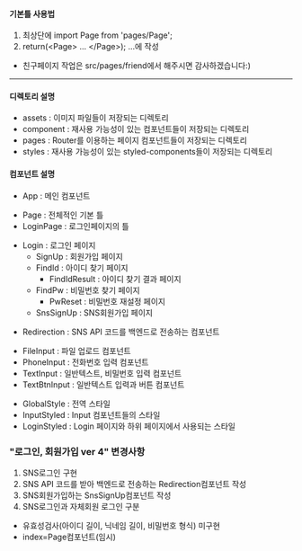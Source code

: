 #### 기본틀 사용법
1. 최상단에 import Page from 'pages/Page';
2. return(\<Page\> ... \</Page\>); ...에 작성

- 친구페이지 작업은 src/pages/friend에서 해주시면 감사하겠습니다:)

---

#### 디렉토리 설명
- assets : 이미지 파일들이 저장되는 디렉토리
- component : 재사용 가능성이 있는 컴포넌트들이 저장되는 디렉토리
- pages : Router를 이용하는 페이지 컴포넌트들이 저장되는 디렉토리
- styles : 재사용 가능성이 있는 styled-components들이 저장되는 디렉토리

#### 컴포넌트 설명
* App : 메인 컴포넌트

- Page : 전체적인 기본 틀
- LoginPage : 로그인페이지의 틀

+ Login : 로그인 페이지
    + SignUp : 회원가입 페이지
    + FindId : 아이디 찾기 페이지
        + FindIdResult : 아이디 찾기 결과 페이지
    + FindPw : 비밀번호 찾기 페이지
        + PwReset : 비밀번호 재설정 페이지
    + SnsSignUp : SNS회원가입 페이지

* Redirection : SNS API 코드를 백엔드로 전송하는 컴포넌트

- FileInput : 파일 업로드 컴포넌트
- PhoneInput : 전화번호 입력 컴포넌트
- TextInput : 일반텍스트, 비밀번호 입력 컴포넌트
- TextBtnInput : 일반텍스트 입력과 버튼 컴포넌트

* GlobalStyle : 전역 스타일
* InputStyled : Input 컴포넌트들의 스타일
* LoginStyled : Login 페이지와 하위 페이지에서 사용되는 스타일

### "로그인, 회원가입 ver 4" 변경사항
1. SNS로그인 구현
2. SNS API 코드를 받아 백엔드로 전송하는 Redirection컴포넌트 작성
3. SNS회원가입하는 SnsSignUp컴포넌트 작성
4. SNS로그인과 자체회원 로그인 구분

- 유효성검사(아이디 길이, 닉네임 길이, 비밀번호 형식) 미구현
- index=Page컴포넌트(임시)